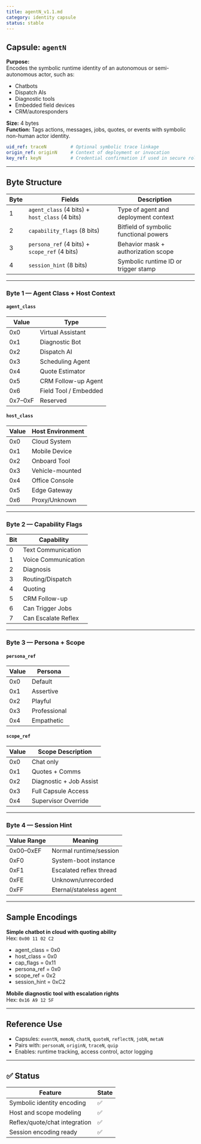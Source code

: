 ```yaml
---
title: agentN_v1.1.md
category: identity capsule
status: stable
---
```


## Capsule: `agentN`

**Purpose:**  
Encodes the symbolic runtime identity of an autonomous or semi-autonomous actor, such as:

- Chatbots  
- Dispatch AIs  
- Diagnostic tools  
- Embedded field devices  
- CRM/autoresponders  

**Size:** 4 bytes  
**Function:** Tags actions, messages, jobs, quotes, or events with symbolic non-human actor identity.

```yaml
uid_ref: traceN         # Optional symbolic trace linkage
origin_ref: originN     # Context of deployment or invocation
key_ref: keyN           # Credential confirmation if used in secure roles
```

---

## Byte Structure

| Byte | Fields                                         | Description                            |
|------|------------------------------------------------|----------------------------------------|
| 1    | `agent_class` (4 bits) + `host_class` (4 bits) | Type of agent and deployment context   |
| 2    | `capability_flags` (8 bits)                    | Bitfield of symbolic functional powers |
| 3    | `persona_ref` (4 bits) + `scope_ref` (4 bits)  | Behavior mask + authorization scope    |
| 4    | `session_hint` (8 bits)                        | Symbolic runtime ID or trigger stamp   |

---

### Byte 1 — Agent Class + Host Context

#### `agent_class`

| Value | Type               |
|-------|--------------------|
| 0x0   | Virtual Assistant  |
| 0x1   | Diagnostic Bot     |
| 0x2   | Dispatch AI        |
| 0x3   | Scheduling Agent   |
| 0x4   | Quote Estimator    |
| 0x5   | CRM Follow-up Agent |
| 0x6   | Field Tool / Embedded |
| 0x7–0xF | Reserved         |

#### `host_class`

| Value | Host Environment     |
|-------|----------------------|
| 0x0   | Cloud System         |
| 0x1   | Mobile Device        |
| 0x2   | Onboard Tool         |
| 0x3   | Vehicle-mounted      |
| 0x4   | Office Console       |
| 0x5   | Edge Gateway         |
| 0x6   | Proxy/Unknown        |

---

### Byte 2 — Capability Flags

| Bit | Capability         |
|-----|--------------------|
| 0   | Text Communication |
| 1   | Voice Communication|
| 2   | Diagnosis          |
| 3   | Routing/Dispatch   |
| 4   | Quoting            |
| 5   | CRM Follow-up      |
| 6   | Can Trigger Jobs   |
| 7   | Can Escalate Reflex|

---

### Byte 3 — Persona + Scope

#### `persona_ref`

| Value | Persona      |
|-------|--------------|
| 0x0   | Default      |
| 0x1   | Assertive    |
| 0x2   | Playful      |
| 0x3   | Professional |
| 0x4   | Empathetic   |

#### `scope_ref`

| Value | Scope Description         |
|-------|---------------------------|
| 0x0   | Chat only                 |
| 0x1   | Quotes + Comms           |
| 0x2   | Diagnostic + Job Assist  |
| 0x3   | Full Capsule Access      |
| 0x4   | Supervisor Override      |

---

### Byte 4 — Session Hint

| Value Range | Meaning               |
|-------------|------------------------|
| 0x00–0xEF   | Normal runtime/session |
| 0xF0        | System-boot instance   |
| 0xF1        | Escalated reflex thread|
| 0xFE        | Unknown/unrecorded     |
| 0xFF        | Eternal/stateless agent|

---

## Sample Encodings

**Simple chatbot in cloud with quoting ability**  
Hex: `0x00 11 02 C2`  
- agent_class = 0x0  
- host_class = 0x0  
- cap_flags = 0x11  
- persona_ref = 0x0  
- scope_ref = 0x2  
- session_hint = 0xC2

**Mobile diagnostic tool with escalation rights**  
Hex: `0x16 A9 12 5F`

---

## Reference Use

- Capsules: `eventN`, `memoN`, `chatN`, `quoteN`, `reflectN`, `jobN`, `metaN`  
- Pairs with: `personaN`, `originN`, `traceN`, `quip`  
- Enables: runtime tracking, access control, actor logging

---

## ✅ Status

| Feature                        | State |
|--------------------------------|--------|
| Symbolic identity encoding     | ✅     |
| Host and scope modeling        | ✅     |
| Reflex/quote/chat integration  | ✅     |
| Session encoding ready         | ✅     |
